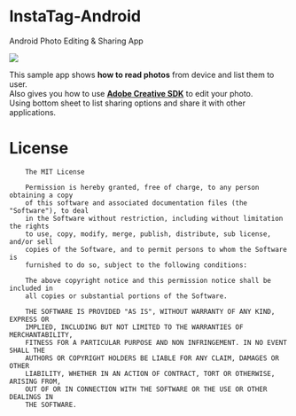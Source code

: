 # InstaTag-Android
Android Photo Editing &amp; Sharing App

<img src="https://github.com/TheFinestArtist/InstaTag/blob/master/art/instatag_a_400.png">

This sample app shows **how to read photos** from device and list them to user.  
Also gives you how to use **[Adobe Creative SDK](https://creativesdk.adobe.com/)** to edit your photo.  
Using bottom sheet to list sharing options and share it with other applications.


License
=======

		The MIT License

		Permission is hereby granted, free of charge, to any person obtaining a copy
		of this software and associated documentation files (the "Software"), to deal
		in the Software without restriction, including without limitation the rights
		to use, copy, modify, merge, publish, distribute, sub license, and/or sell
		copies of the Software, and to permit persons to whom the Software is
		furnished to do so, subject to the following conditions:

		The above copyright notice and this permission notice shall be included in
		all copies or substantial portions of the Software.

		THE SOFTWARE IS PROVIDED "AS IS", WITHOUT WARRANTY OF ANY KIND, EXPRESS OR
		IMPLIED, INCLUDING BUT NOT LIMITED TO THE WARRANTIES OF MERCHANTABILITY,
		FITNESS FOR A PARTICULAR PURPOSE AND NON INFRINGEMENT. IN NO EVENT SHALL THE
		AUTHORS OR COPYRIGHT HOLDERS BE LIABLE FOR ANY CLAIM, DAMAGES OR OTHER
		LIABILITY, WHETHER IN AN ACTION OF CONTRACT, TORT OR OTHERWISE, ARISING FROM,
		OUT OF OR IN CONNECTION WITH THE SOFTWARE OR THE USE OR OTHER DEALINGS IN
		THE SOFTWARE.


